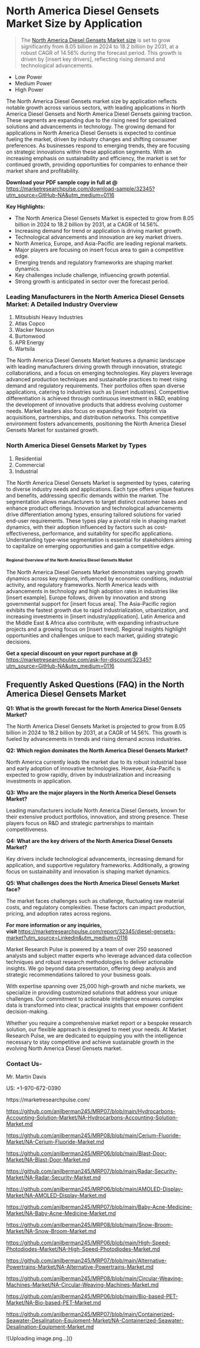 <h1>North America Diesel Gensets Market&nbsp;Size by Application</h1><blockquote><p>The <a href="https://marketresearchpulse.com/download-sample/32345?utm_source=GitHub-NA&amp;utm_medium=0116">North America Diesel Gensets Market size</a> is set to grow significantly from 8.05 billion in 2024 to 18.2 billion by 2031, at a robust CAGR of 14.56% during the forecast period. This growth is driven by [insert key drivers], reflecting rising demand and technological advancements.</p></blockquote><ul><li>Low Power <li> Medium Power <li> High Power</li></ul><p>The North America Diesel Gensets market size by application reflects notable growth across various sectors, with leading applications in North America Diesel Gensets and North America Diesel Gensets gaining traction. These segments are expanding due to the rising need for specialized solutions and advancements in technology. The growing demand for applications in North America Diesel Gensets is expected to continue fueling the market, driven by industry changes and shifting consumer preferences. As businesses respond to emerging trends, they are focusing on strategic innovations within these application segments. With an increasing emphasis on sustainability and efficiency, the market is set for continued growth, providing opportunities for companies to enhance their market share and profitability.</p><p><strong>Download your PDF sample copy in full at @ </strong><a href="https://marketresearchpulse.com/download-sample/32345?utm_source=GitHub-NA&amp;utm_medium=0116">https://marketresearchpulse.com/download-sample/32345?utm_source=GitHub-NA&amp;utm_medium=0116</a></p><p><strong>Key Highlights: </strong></p><ul><li>The North America Diesel Gensets Market is expected to grow from 8.05 billion in 2024 to 18.2 billion by 2031, at a CAGR of 14.56%.</li><li>Increasing demand for trend or application is driving market growth.</li><li>Technological advancements and innovation are key market drivers.</li><li>North America, Europe, and Asia-Pacific are leading regional markets.</li><li>Major players are focusing on insert focus area to gain a competitive edge.</li><li>Emerging trends and regulatory frameworks are shaping market dynamics.</li><li>Key challenges include challenge, influencing growth potential.</li><li>Strong growth is anticipated in sector over the forecast period.</li></ul><h3>Leading Manufacturers in the North America Diesel Gensets Market: A Detailed Industry Overview</h3><ol><li>Mitsubishi Heavy Industries</li><li>Atlas Copco</li><li>Wacker Neuson</li><li>Burtonwood</li><li>APR Energy</li><li>Wartsila</li></ol><div class="flex max-w-full flex-col flex-grow"><div class="min-h-8 text-message flex w-full flex-col items-end gap-2 whitespace-normal break-words [.text-message+&amp;]:mt-5" dir="auto" data-message-author-role="assistant" data-message-id="fd8432e4-4910-450d-b182-61b7bfb0a01f" data-message-model-slug="gpt-4o"><div class="flex w-full flex-col gap-1 empty:hidden first:pt-[3px]"><div class="markdown prose w-full break-words dark:prose-invert light"><p>The North America Diesel Gensets Market features a dynamic landscape with leading manufacturers driving growth through innovation, strategic collaborations, and a focus on emerging technologies. Key players leverage advanced production techniques and sustainable practices to meet rising demand and regulatory requirements. Their portfolios often span diverse applications, catering to industries such as [insert industries]. Competitive differentiation is achieved through continuous investment in R&amp;D, enabling the development of innovative products that address evolving customer needs. Market leaders also focus on expanding their footprint via acquisitions, partnerships, and distribution networks. This competitive environment fosters advancements, positioning the North America Diesel Gensets Market for sustained growth.</p></div></div></div></div><h3>North America Diesel Gensets Market by Types</h3><ol><li>Residential <li> Commercial <li> Industrial</li></ol><div class="flex max-w-full flex-col flex-grow"><div class="min-h-8 text-message flex w-full flex-col items-end gap-2 whitespace-normal break-words [.text-message+&amp;]:mt-5" dir="auto" data-message-author-role="assistant" data-message-id="084470be-0bb7-4664-bddf-5156b4f41249" data-message-model-slug="gpt-4o-mini"><div class="flex w-full flex-col gap-1 empty:hidden first:pt-[3px]"><div class="markdown prose w-full break-words dark:prose-invert light"><p>The North America Diesel Gensets Market is segmented by types, catering to diverse industry needs and applications. Each type offers unique features and benefits, addressing specific demands within the market. The segmentation allows manufacturers to target distinct customer bases and enhance product offerings. Innovation and technological advancements drive differentiation among types, ensuring tailored solutions for varied end-user requirements. These types play a pivotal role in shaping market dynamics, with their adoption influenced by factors such as cost-effectiveness, performance, and suitability for specific applications. Understanding type-wise segmentation is essential for stakeholders aiming to capitalize on emerging opportunities and gain a competitive edge.</p></div></div></div></div><h3><span style="font-size: 11px;">Regional Overview of the North America Diesel Gensets Market</span></h3><div class="flex max-w-full flex-col flex-grow"><div class="min-h-8 text-message flex w-full flex-col items-end gap-2 whitespace-normal break-words [.text-message+&amp;]:mt-5" dir="auto" data-message-author-role="assistant" data-message-id="e9038762-ce64-4e30-91c9-9bd413514231" data-message-model-slug="gpt-4o-mini"><div class="flex w-full flex-col gap-1 empty:hidden first:pt-[3px]"><div class="markdown prose w-full break-words dark:prose-invert light"><p>The North America Diesel Gensets Market demonstrates varying growth dynamics across key regions, influenced by economic conditions, industrial activity, and regulatory frameworks. North America leads with advancements in technology and high adoption rates in industries like [insert example]. Europe follows, driven by innovation and strong governmental support for [insert focus area]. The Asia-Pacific region exhibits the fastest growth due to rapid industrialization, urbanization, and increasing investments in [insert industry/application]. Latin America and the Middle East &amp; Africa also contribute, with expanding infrastructure projects and a growing focus on [insert trend]. Regional insights highlight opportunities and challenges unique to each market, guiding strategic decisions.</p></div></div></div></div><p><strong>Get a special discount on your report purchase at @ </strong><a href="https://marketresearchpulse.com/ask-for-discount/32345?utm_source=GitHub-NA&amp;utm_medium=0116">https://marketresearchpulse.com/ask-for-discount/32345?utm_source=GitHub-NA&amp;utm_medium=0116</a></p><h2>Frequently Asked Questions (FAQ) in the North America Diesel Gensets Market</h2><p><strong>Q1: What is the growth forecast for the North America Diesel Gensets Market?</strong></p><p>The North America Diesel Gensets Market is projected to grow from 8.05 billion in 2024 to 18.2 billion by 2031, at a CAGR of 14.56%. This growth is fueled by advancements in trends and rising demand across industries.</p><p><strong>Q2: Which region dominates the North America Diesel Gensets Market?</strong></p><p>North America currently leads the market due to its robust industrial base and early adoption of innovative technologies. However, Asia-Pacific is expected to grow rapidly, driven by industrialization and increasing investments in application.</p><p><strong>Q3: Who are the major players in the North America Diesel Gensets Market?</strong></p><p>Leading manufacturers include North America Diesel Gensets, known for their extensive product portfolios, innovation, and strong presence. These players focus on R&amp;D and strategic partnerships to maintain competitiveness.</p><p><strong>Q4: What are the key drivers of the North America Diesel Gensets Market?</strong></p><p>Key drivers include technological advancements, increasing demand for application, and supportive regulatory frameworks. Additionally, a growing focus on sustainability and innovation is shaping market dynamics.</p><p><strong>Q5: What challenges does the North America Diesel Gensets Market face?</strong></p><p>The market faces challenges such as challenge, fluctuating raw material costs, and regulatory complexities. These factors can impact production, pricing, and adoption rates across regions.</p><p><strong>For more information or any inquiries, visit&nbsp;</strong><a href="https://marketresearchpulse.com/report/32345/diesel-gensets-market?utm_source=Linkedin&utm_medium=0116">https://marketresearchpulse.com/report/32345/diesel-gensets-market?utm_source=Linkedin&utm_medium=0116</a></p><p>Market Research Pulse is powered by a team of over 250 seasoned analysts and subject matter experts who leverage advanced data collection techniques and robust research methodologies to deliver actionable insights. We go beyond data presentation, offering deep analysis and strategic recommendations tailored to your business goals.</p><p>With expertise spanning over 25,000 high-growth and niche markets, we specialize in providing customized solutions that address your unique challenges. Our commitment to actionable intelligence ensures complex data is transformed into clear, practical insights that empower confident decision-making.</p><p>Whether you require a comprehensive market report or a bespoke research solution, our flexible approach is designed to meet your needs. At Market Research Pulse, we are dedicated to equipping you with the intelligence necessary to stay competitive and achieve sustainable growth in the evolving North America Diesel Gensets market.</p><h3><strong>Contact Us-</strong></h3><p>Mr. Martin Davis</p><p>US: +1-970-672-0390</p><p>https://marketresearchpulse.com/</p><p><a href="https://github.com/anilberman245/MRP07/blob/main/Hydrocarbons-Accounting-Solution-Market/NA-Hydrocarbons-Accounting-Solution-Market.md">https://github.com/anilberman245/MRP07/blob/main/Hydrocarbons-Accounting-Solution-Market/NA-Hydrocarbons-Accounting-Solution-Market.md</a></p><p><a href="https://github.com/anilberman245/MRP08/blob/main/Cerium-Fluoride-Market/NA-Cerium-Fluoride-Market.md">https://github.com/anilberman245/MRP08/blob/main/Cerium-Fluoride-Market/NA-Cerium-Fluoride-Market.md</a></p><p><a href="https://github.com/anilberman245/MRP06/blob/main/Blast-Door-Market/NA-Blast-Door-Market.md">https://github.com/anilberman245/MRP06/blob/main/Blast-Door-Market/NA-Blast-Door-Market.md</a></p><p><a href="https://github.com/anilberman245/MRP07/blob/main/Radar-Security-Market/NA-Radar-Security-Market.md">https://github.com/anilberman245/MRP07/blob/main/Radar-Security-Market/NA-Radar-Security-Market.md</a></p><p><a href="https://github.com/anilberman245/MRP06/blob/main/AMOLED-Display-Market/NA-AMOLED-Display-Market.md">https://github.com/anilberman245/MRP06/blob/main/AMOLED-Display-Market/NA-AMOLED-Display-Market.md</a></p><p><a href="https://github.com/anilberman245/MRP07/blob/main/Baby-Acne-Medicine-Market/NA-Baby-Acne-Medicine-Market.md">https://github.com/anilberman245/MRP07/blob/main/Baby-Acne-Medicine-Market/NA-Baby-Acne-Medicine-Market.md</a></p><p><a href="https://github.com/anilberman245/MRP08/blob/main/Snow-Broom-Market/NA-Snow-Broom-Market.md">https://github.com/anilberman245/MRP08/blob/main/Snow-Broom-Market/NA-Snow-Broom-Market.md</a></p><p><a href="https://github.com/anilberman245/MRP06/blob/main/High-Speed-Photodiodes-Market/NA-High-Speed-Photodiodes-Market.md">https://github.com/anilberman245/MRP06/blob/main/High-Speed-Photodiodes-Market/NA-High-Speed-Photodiodes-Market.md</a></p><p><a href="https://github.com/anilberman245/MRP07/blob/main/Alternative-Powertrains-Market/NA-Alternative-Powertrains-Market.md">https://github.com/anilberman245/MRP07/blob/main/Alternative-Powertrains-Market/NA-Alternative-Powertrains-Market.md</a></p><p><a href="https://github.com/anilberman245/MRP08/blob/main/Circular-Weaving-Machines-Market/NA-Circular-Weaving-Machines-Market.md">https://github.com/anilberman245/MRP08/blob/main/Circular-Weaving-Machines-Market/NA-Circular-Weaving-Machines-Market.md</a></p><p><a href="https://github.com/anilberman245/MRP06/blob/main/Bio-based-PET-Market/NA-Bio-based-PET-Market.md">https://github.com/anilberman245/MRP06/blob/main/Bio-based-PET-Market/NA-Bio-based-PET-Market.md</a></p><p><a href="https://github.com/anilberman245/MRP07/blob/main/Containerized-Seawater-Desalination-Equipment-Market/NA-Containerized-Seawater-Desalination-Equipment-Market.md">https://github.com/anilberman245/MRP07/blob/main/Containerized-Seawater-Desalination-Equipment-Market/NA-Containerized-Seawater-Desalination-Equipment-Market.md</a></p>
![Uploading image.png…]()
